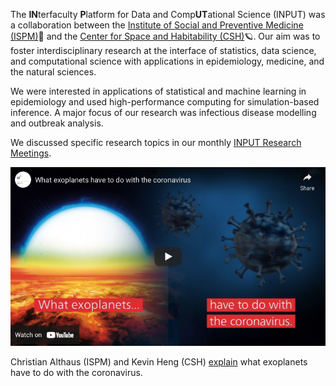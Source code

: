 The **IN**terfaculty **P**latform for Data and Comp**UT**ational Science (INPUT) was a collaboration between the [Institute of Social and Preventive Medicine (ISPM)](https://www.ispm.unibe.ch)🦠 and the [Center for Space and Habitability (CSH)](https://www.csh.unibe.ch)🪐. Our aim was to foster interdisciplinary research at the interface of statistics, data science, and computational science with applications in epidemiology, medicine, and the natural sciences.

We were interested in applications of statistical and machine learning in epidemiology and used high-performance computing for simulation-based inference. A major focus of our research was infectious disease modelling and outbreak analysis.

We discussed specific research topics in our monthly [INPUT Research Meetings](https://github.com/INPUTBern/research-meetings).

[![](https://github.com/INPUTBern/.github/blob/main/profile/video.png)](https://www.youtube.com/embed/doSjPAjVJjY)

Christian Althaus (ISPM) and Kevin Heng (CSH) [explain](https://www.uniaktuell.unibe.ch/2020/what_exoplanets_have_to_do_with_the_coronavirus/index_eng.html) what exoplanets have to do with the coronavirus.
